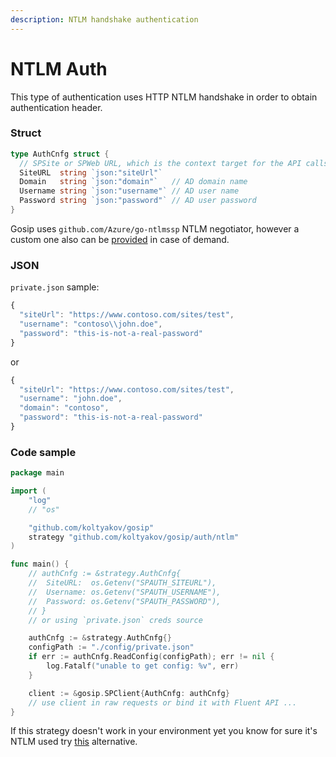 ```yaml
---
description: NTLM handshake authentication
---
```


# NTLM Auth

This type of authentication uses HTTP NTLM handshake in order to obtain authentication header.

### Struct

```go
type AuthCnfg struct {
  // SPSite or SPWeb URL, which is the context target for the API calls
  SiteURL  string `json:"siteUrl"`
  Domain   string `json:"domain"`   // AD domain name
  Username string `json:"username"` // AD user name
  Password string `json:"password"` // AD user password
}
```

Gosip uses `github.com/Azure/go-ntlmssp` NTLM negotiator, however a custom one also can be [provided](https://github.com/koltyakov/gosip/issues/14) in case of demand.

### JSON

`private.json` sample:

```javascript
{
  "siteUrl": "https://www.contoso.com/sites/test",
  "username": "contoso\\john.doe",
  "password": "this-is-not-a-real-password"
}
```

or

```javascript
{
  "siteUrl": "https://www.contoso.com/sites/test",
  "username": "john.doe",
  "domain": "contoso",
  "password": "this-is-not-a-real-password"
}
```

### Code sample

```go
package main

import (
	"log"
	// "os"

	"github.com/koltyakov/gosip"
	strategy "github.com/koltyakov/gosip/auth/ntlm"
)

func main() {
	// authCnfg := &strategy.AuthCnfg{
	// 	SiteURL:  os.Getenv("SPAUTH_SITEURL"),
	// 	Username: os.Getenv("SPAUTH_USERNAME"),
	// 	Password: os.Getenv("SPAUTH_PASSWORD"),
	// }
	// or using `private.json` creds source

	authCnfg := &strategy.AuthCnfg{}
	configPath := "./config/private.json"
	if err := authCnfg.ReadConfig(configPath); err != nil {
		log.Fatalf("unable to get config: %v", err)
	}

	client := &gosip.SPClient{AuthCnfg: authCnfg}
	// use client in raw requests or bind it with Fluent API ...
}
```

If this strategy doesn't work in your environment yet you know for sure it's NTLM used try [this](alternative-ntlm.md) alternative.
